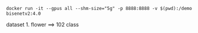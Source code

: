 
```console
docker run -it --gpus all --shm-size="5g" -p 8888:8888 -v $(pwd):/demo bisenetv2:4.0
```
dataset 1. flower ==> 102 class
